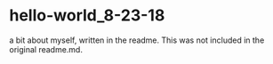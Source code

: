 # hello-world_8-23-18

a bit about myself, written in the readme. This was not included in the original readme.md.
